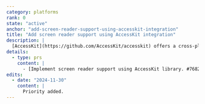```yaml
---
category: platforms
rank: 0
state: "active"
anchor: "add-screen-reader-support-using-accesskit-integration"
title: "Add screen reader support using AccessKit integration"
description: |
  [AccessKit](https://github.com/AccessKit/accesskit) offers a cross-platform way to implement accessibility features for UI toolkits, such as Godot. Integrating screen reader support into Godot will offer us and game developers opportunities to make more accessible products, such as the Godot Editor itself or games made with Godot.
details:
  - type: prs
    content: |
      - [Implement screen reader support using AccessKit library. #76829](https://github.com/godotengine/godot/pull/76829)
edits:
  - date: "2024-11-30"
    content: |
      Priority added.
---
```


